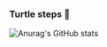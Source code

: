 ### Turtle steps 🐢
![Anurag's GitHub stats](https://github-readme-stats.vercel.app/api?username=suyoungjang&show_icons=true&theme=dracula&hide_rank=true)
